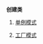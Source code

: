 **创建类**

1. [单例模式](https://github.com/Mr-Jason-Sam/DesiginMode/tree/master/src/Singleton)

2. [工厂模式](https://github.com/Mr-Jason-Sam/DesiginMode/tree/master/src/Factory)